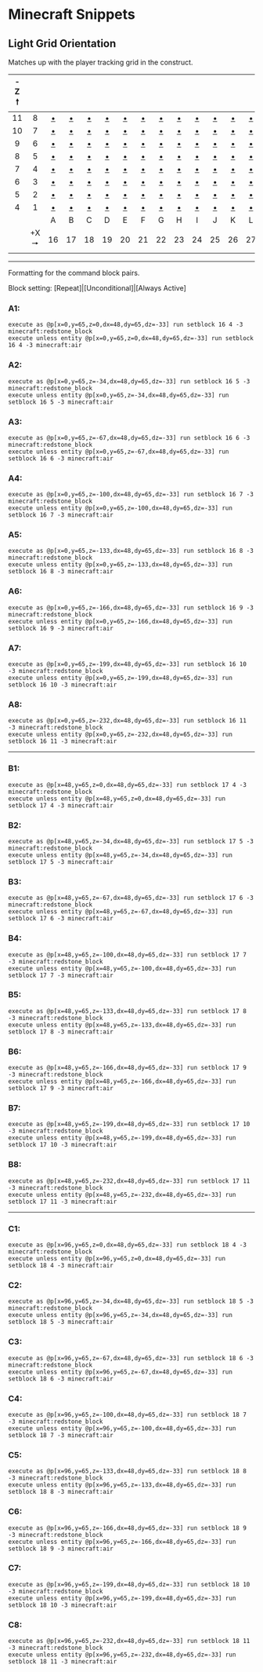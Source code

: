 # Minecraft Snippets

## Light Grid Orientation

Matches up with the player tracking grid in the construct.

|-Z 🠕||||||||||||||||||
|:---:|:---:|:---:|:---:|:---:|:---:|:---:|:---:|:---:|:---:|:---:|:---:|:---:|:---:|:---:|:---:|:---:|:---:|
|11|8|[•](#a8)|[•](#b8)|[•](#c8)|[•](#d8)|[•](#e8)|[•](#f8)|[•](#g8)|[•](#h8)|[•](#i8)|[•](#j8)|[•](#k8)|[•](#l8)|[•](#m8)|[•](#n8)|[•](#o8)|[•](#p8)|
|10|7|[•](#a7)|[•](#b7)|[•](#c7)|[•](#d7)|[•](#e7)|[•](#f7)|[•](#g7)|[•](#h7)|[•](#i7)|[•](#j7)|[•](#k7)|[•](#l7)|[•](#m7)|[•](#n7)|[•](#o7)|[•](#p7)|
|9 |6|[•](#a6)|[•](#b6)|[•](#c6)|[•](#d6)|[•](#e6)|[•](#f6)|[•](#g6)|[•](#h6)|[•](#i6)|[•](#j6)|[•](#k6)|[•](#l6)|[•](#m6)|[•](#n6)|[•](#o6)|[•](#p6)|
|8 |5|[•](#a5)|[•](#b5)|[•](#c5)|[•](#d5)|[•](#e5)|[•](#f5)|[•](#g5)|[•](#h5)|[•](#i5)|[•](#j5)|[•](#k5)|[•](#l5)|[•](#m5)|[•](#n5)|[•](#o5)|[•](#p5)|
|7 |4|[•](#a4)|[•](#b4)|[•](#c4)|[•](#d4)|[•](#e4)|[•](#f4)|[•](#g4)|[•](#h4)|[•](#i4)|[•](#j4)|[•](#k4)|[•](#l4)|[•](#m4)|[•](#n4)|[•](#o4)|[•](#p4)|
|6 |3|[•](#a3)|[•](#b3)|[•](#c3)|[•](#d3)|[•](#e3)|[•](#f3)|[•](#g3)|[•](#h3)|[•](#i3)|[•](#j3)|[•](#k3)|[•](#l3)|[•](#m3)|[•](#n3)|[•](#o3)|[•](#p3)|
|5 |2|[•](#a2)|[•](#b2)|[•](#c2)|[•](#d2)|[•](#e2)|[•](#f2)|[•](#g2)|[•](#h2)|[•](#i2)|[•](#j2)|[•](#k2)|[•](#l2)|[•](#m2)|[•](#n2)|[•](#o2)|[•](#p2)|
|4 |1|[•](#a1)|[•](#b1)|[•](#c1)|[•](#d1)|[•](#e1)|[•](#f1)|[•](#g1)|[•](#h1)|[•](#i1)|[•](#j1)|[•](#k1)|[•](#l1)|[•](#m1)|[•](#n1)|[•](#o1)|[•](#p1)|
|  | |A|B|C|D|E|F|G|H|I|J|K|L|M|N|O|P|
|  |+X 🠖|16|17|18|19|20|21|22|23|24|25|26|27|28|29|30|31|

----

Formatting for the command block pairs.

Block setting: [Repeat]|[Unconditional]|[Always Active]

<h3 name="a1">A1:</h3>

    execute as @p[x=0,y=65,z=0,dx=48,dy=65,dz=-33] run setblock 16 4 -3 minecraft:redstone_block
    execute unless entity @p[x=0,y=65,z=0,dx=48,dy=65,dz=-33] run setblock 16 4 -3 minecraft:air

<h3 name="a2">A2:</h3>

    execute as @p[x=0,y=65,z=-34,dx=48,dy=65,dz=-33] run setblock 16 5 -3 minecraft:redstone_block
    execute unless entity @p[x=0,y=65,z=-34,dx=48,dy=65,dz=-33] run setblock 16 5 -3 minecraft:air

<h3 name="a3">A3:</h3>

    execute as @p[x=0,y=65,z=-67,dx=48,dy=65,dz=-33] run setblock 16 6 -3 minecraft:redstone_block
    execute unless entity @p[x=0,y=65,z=-67,dx=48,dy=65,dz=-33] run setblock 16 6 -3 minecraft:air

<h3 name="a4">A4:</h3>

    execute as @p[x=0,y=65,z=-100,dx=48,dy=65,dz=-33] run setblock 16 7 -3 minecraft:redstone_block
    execute unless entity @p[x=0,y=65,z=-100,dx=48,dy=65,dz=-33] run setblock 16 7 -3 minecraft:air

<h3 name="a5">A5:</h3>

    execute as @p[x=0,y=65,z=-133,dx=48,dy=65,dz=-33] run setblock 16 8 -3 minecraft:redstone_block
    execute unless entity @p[x=0,y=65,z=-133,dx=48,dy=65,dz=-33] run setblock 16 8 -3 minecraft:air

<h3 name="a6">A6:</h3>

    execute as @p[x=0,y=65,z=-166,dx=48,dy=65,dz=-33] run setblock 16 9 -3 minecraft:redstone_block
    execute unless entity @p[x=0,y=65,z=-166,dx=48,dy=65,dz=-33] run setblock 16 9 -3 minecraft:air

<h3 name="a7">A7:</h3>

    execute as @p[x=0,y=65,z=-199,dx=48,dy=65,dz=-33] run setblock 16 10 -3 minecraft:redstone_block
    execute unless entity @p[x=0,y=65,z=-199,dx=48,dy=65,dz=-33] run setblock 16 10 -3 minecraft:air

<h3 name="a8">A8:</h3>

    execute as @p[x=0,y=65,z=-232,dx=48,dy=65,dz=-33] run setblock 16 11 -3 minecraft:redstone_block
    execute unless entity @p[x=0,y=65,z=-232,dx=48,dy=65,dz=-33] run setblock 16 11 -3 minecraft:air

----

<h3 name="b1">B1:</h3>

    execute as @p[x=48,y=65,z=0,dx=48,dy=65,dz=-33] run setblock 17 4 -3 minecraft:redstone_block
    execute unless entity @p[x=48,y=65,z=0,dx=48,dy=65,dz=-33] run setblock 17 4 -3 minecraft:air

<h3 name="b2">B2:</h3>

    execute as @p[x=48,y=65,z=-34,dx=48,dy=65,dz=-33] run setblock 17 5 -3 minecraft:redstone_block
    execute unless entity @p[x=48,y=65,z=-34,dx=48,dy=65,dz=-33] run setblock 17 5 -3 minecraft:air

<h3 name="b3">B3:</h3>

    execute as @p[x=48,y=65,z=-67,dx=48,dy=65,dz=-33] run setblock 17 6 -3 minecraft:redstone_block
    execute unless entity @p[x=48,y=65,z=-67,dx=48,dy=65,dz=-33] run setblock 17 6 -3 minecraft:air

<h3 name="b4">B4:</h3>

    execute as @p[x=48,y=65,z=-100,dx=48,dy=65,dz=-33] run setblock 17 7 -3 minecraft:redstone_block
    execute unless entity @p[x=48,y=65,z=-100,dx=48,dy=65,dz=-33] run setblock 17 7 -3 minecraft:air

<h3 name="b5">B5:</h3>

    execute as @p[x=48,y=65,z=-133,dx=48,dy=65,dz=-33] run setblock 17 8 -3 minecraft:redstone_block
    execute unless entity @p[x=48,y=65,z=-133,dx=48,dy=65,dz=-33] run setblock 17 8 -3 minecraft:air

<h3 name="b6">B6:</h3>

    execute as @p[x=48,y=65,z=-166,dx=48,dy=65,dz=-33] run setblock 17 9 -3 minecraft:redstone_block
    execute unless entity @p[x=48,y=65,z=-166,dx=48,dy=65,dz=-33] run setblock 17 9 -3 minecraft:air

<h3 name="b7">B7:</h3>

    execute as @p[x=48,y=65,z=-199,dx=48,dy=65,dz=-33] run setblock 17 10 -3 minecraft:redstone_block
    execute unless entity @p[x=48,y=65,z=-199,dx=48,dy=65,dz=-33] run setblock 17 10 -3 minecraft:air

<h3 name="b8">B8:</h3>

    execute as @p[x=48,y=65,z=-232,dx=48,dy=65,dz=-33] run setblock 17 11 -3 minecraft:redstone_block
    execute unless entity @p[x=48,y=65,z=-232,dx=48,dy=65,dz=-33] run setblock 17 11 -3 minecraft:air

----

<h3 name="c1">C1:</h3>

    execute as @p[x=96,y=65,z=0,dx=48,dy=65,dz=-33] run setblock 18 4 -3 minecraft:redstone_block
    execute unless entity @p[x=96,y=65,z=0,dx=48,dy=65,dz=-33] run setblock 18 4 -3 minecraft:air

<h3 name="c2">C2:</h3>

    execute as @p[x=96,y=65,z=-34,dx=48,dy=65,dz=-33] run setblock 18 5 -3 minecraft:redstone_block
    execute unless entity @p[x=96,y=65,z=-34,dx=48,dy=65,dz=-33] run setblock 18 5 -3 minecraft:air

<h3 name="c3">C3:</h3>

    execute as @p[x=96,y=65,z=-67,dx=48,dy=65,dz=-33] run setblock 18 6 -3 minecraft:redstone_block
    execute unless entity @p[x=96,y=65,z=-67,dx=48,dy=65,dz=-33] run setblock 18 6 -3 minecraft:air

<h3 name="c4">C4:</h3>

    execute as @p[x=96,y=65,z=-100,dx=48,dy=65,dz=-33] run setblock 18 7 -3 minecraft:redstone_block
    execute unless entity @p[x=96,y=65,z=-100,dx=48,dy=65,dz=-33] run setblock 18 7 -3 minecraft:air

<h3 name="c5">C5:</h3>

    execute as @p[x=96,y=65,z=-133,dx=48,dy=65,dz=-33] run setblock 18 8 -3 minecraft:redstone_block
    execute unless entity @p[x=96,y=65,z=-133,dx=48,dy=65,dz=-33] run setblock 18 8 -3 minecraft:air

<h3 name="c6">C6:</h3>

    execute as @p[x=96,y=65,z=-166,dx=48,dy=65,dz=-33] run setblock 18 9 -3 minecraft:redstone_block
    execute unless entity @p[x=96,y=65,z=-166,dx=48,dy=65,dz=-33] run setblock 18 9 -3 minecraft:air

<h3 name="c7">C7:</h3>

    execute as @p[x=96,y=65,z=-199,dx=48,dy=65,dz=-33] run setblock 18 10 -3 minecraft:redstone_block
    execute unless entity @p[x=96,y=65,z=-199,dx=48,dy=65,dz=-33] run setblock 18 10 -3 minecraft:air

<h3 name="c8">C8:</h3>

    execute as @p[x=96,y=65,z=-232,dx=48,dy=65,dz=-33] run setblock 18 11 -3 minecraft:redstone_block
    execute unless entity @p[x=96,y=65,z=-232,dx=48,dy=65,dz=-33] run setblock 18 11 -3 minecraft:air